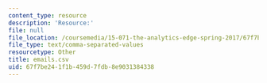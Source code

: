 ```yaml
---
content_type: resource
description: 'Resource:'
file: null
file_location: /coursemedia/15-071-the-analytics-edge-spring-2017/67f7be241f1b459d7fdb8e9031384338_emails.csv
file_type: text/comma-separated-values
resourcetype: Other
title: emails.csv
uid: 67f7be24-1f1b-459d-7fdb-8e9031384338
---
```


